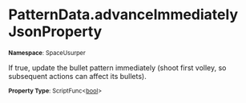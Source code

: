 # PatternData.advanceImmediately JsonProperty

<small>**Namespace**: SpaceUsurper</small>

If true, update the bullet pattern immediately (shoot first volley, so subsequent actions can affect its bullets).

<small>**Property Type**: ScriptFunc&lt;[bool](https://docs.microsoft.com/en-us/dotnet/api/system.boolean?view=netframework-4.5)&gt;</small>

